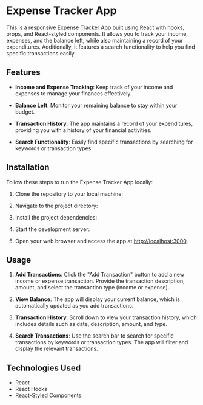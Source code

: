 # Expense Tracker App

This is a responsive Expense Tracker App built using React with hooks, props, and React-styled components. It allows you to track your income, expenses, and the balance left, while also maintaining a record of your expenditures. Additionally, it features a search functionality to help you find specific transactions easily.

## Features

- **Income and Expense Tracking**: Keep track of your income and expenses to manage your finances effectively.

- **Balance Left**: Monitor your remaining balance to stay within your budget.

- **Transaction History**: The app maintains a record of your expenditures, providing you with a history of your financial activities.

- **Search Functionality**: Easily find specific transactions by searching for keywords or transaction types.

## Installation

Follow these steps to run the Expense Tracker App locally:

1. Clone the repository to your local machine:


2. Navigate to the project directory:


3. Install the project dependencies:


4. Start the development server:


5. Open your web browser and access the app at [http://localhost:3000](http://localhost:3000).

## Usage

1. **Add Transactions**: Click the "Add Transaction" button to add a new income or expense transaction. Provide the transaction description, amount, and select the transaction type (income or expense).

2. **View Balance**: The app will display your current balance, which is automatically updated as you add transactions.

3. **Transaction History**: Scroll down to view your transaction history, which includes details such as date, description, amount, and type.

4. **Search Transactions**: Use the search bar to search for specific transactions by keywords or transaction types. The app will filter and display the relevant transactions.

## Technologies Used

- React
- React Hooks
- React-Styled Components



